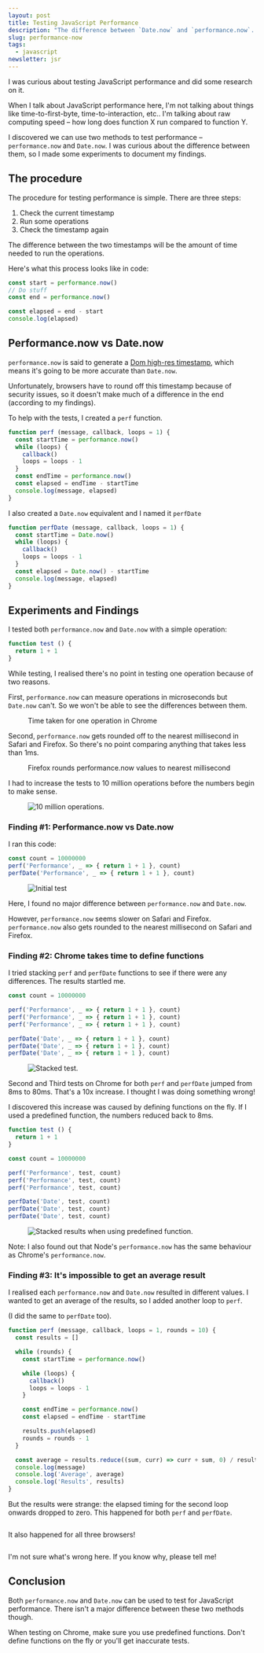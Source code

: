 ```yaml
---
layout: post
title: Testing JavaScript Performance 
description: "The difference between `Date.now` and `performance.now`. Plus an interesting finding on Chrome!" 
slug: performance-now
tags:
  - javascript
newsletter: jsr
---
```


I was curious about testing JavaScript performance and did some research on it. 

When I talk about JavaScript performance here, I'm not talking about things like time-to-first-byte, time-to-interaction, etc.. I'm talking about raw computing speed – how long does function X run compared to function Y. 

I discovered we can use two methods to test performance – `performance.now` and `Date.now`. I was curious about the difference between them, so I made some experiments to document my findings. 

<!--more-->

## The procedure 

The procedure for testing performance is simple. There are three steps: 

1. Check the current timestamp
2. Run some operations 
3. Check the timestamp again

The difference between the two timestamps will be the amount of time needed to run the operations. 

Here's what this process looks like in code: 

```js
const start = performance.now()
// Do stuff 
const end = performance.now()

const elapsed = end - start
console.log(elapsed)
```

## Performance.now vs Date.now

`performance.now` is said to generate a [Dom high-res timestamp](https://developer.mozilla.org/en-US/docs/Web/API/DOMHighResTimeStamp), which means it's going to be more accurate than `Date.now`. 

Unfortunately, browsers have to round off this timestamp because of security issues, so it doesn't make much of a difference in the end (according to my findings). 

To help with the tests, I created a `perf` function. 

```js
function perf (message, callback, loops = 1) {
  const startTime = performance.now()
  while (loops) {
    callback()
    loops = loops - 1
  }
  const endTime = performance.now()
  const elapsed = endTime - startTime
  console.log(message, elapsed)
}
```

I also created a `Date.now` equivalent and I named it `perfDate`

```js
function perfDate (message, callback, loops = 1) {
  const startTime = Date.now()
  while (loops) {
    callback()
    loops = loops - 1
  }
  const elapsed = Date.now() - startTime
  console.log(message, elapsed)
}
```

## Experiments and Findings

I tested both `performance.now` and `Date.now` with a simple operation: 

```js
function test () {
  return 1 + 1
}
```

While testing, I realised there's no point in testing one operation because of two reasons. 

First, `performance.now` can measure operations in microseconds but `Date.now` can't. So we won't be able to see the differences between them. 

<figure role="figure" aria-label="Time taken for one operation">
  <img src="/images/2020/performance/oneop-chrome.png" alt="">
  <figcaption>Time taken for one operation in Chrome</figcaption>
</figure>

Second, `performance.now` gets rounded off to the nearest millisecond in Safari and Firefox. So there's no point comparing anything that takes less than 1ms. 

<figure role="figure" aria-label="Firefox rounds performance.now values to nearest millisecond">
  <img src="/images/2020/performance/oneop-firefox.png" alt="">
  <figcaption>Firefox rounds performance.now values to nearest millisecond</figcaption>
</figure>

I had to increase the tests to 10 million operations before the numbers begin to make sense. 

<figure role="figure">
  <img src="/images/2020/performance/manyops-firefox.png" alt="10 million operations.">
</figure>

### Finding #1: Performance.now vs Date.now

I ran this code: 

```js
const count = 10000000
perf('Performance', _ => { return 1 + 1 }, count)
perfDate('Performance', _ => { return 1 + 1 }, count)
```

<figure role="figure">
  <img src="/images/2020/performance/initial.png" alt="Initial test">
</figure>

Here, I found no major difference between `performance.now` and `Date.now`. 

However, `performance.now` seems slower on Safari and Firefox. `performance.now` also gets rounded to the nearest millisecond on Safari and Firefox. 

### Finding #2: Chrome takes time to define functions

I tried stacking `perf` and `perfDate` functions to see if there were any differences. The results startled me. 

```js
const count = 10000000

perf('Performance', _ => { return 1 + 1 }, count)
perf('Performance', _ => { return 1 + 1 }, count)
perf('Performance', _ => { return 1 + 1 }, count)

perfDate('Date', _ => { return 1 + 1 }, count)
perfDate('Date', _ => { return 1 + 1 }, count)
perfDate('Date', _ => { return 1 + 1 }, count)
```

<figure role="figure">
  <img src="/images/2020/performance/stacked.png" alt="Stacked test.">
</figure>

Second and Third tests on Chrome for both `perf` and `perfDate` jumped from 8ms to 80ms. That's a 10x increase. I thought I was doing something wrong! 

I discovered this increase was caused by defining functions on the fly. If I used a predefined function, the numbers reduced back to 8ms. 

```js
function test () {
  return 1 + 1
}

const count = 10000000

perf('Performance', test, count)
perf('Performance', test, count)
perf('Performance', test, count)

perfDate('Date', test, count)
perfDate('Date', test, count)
perfDate('Date', test, count)
```

<figure role="figure">
  <img src="/images/2020/performance/stacked-2.png" alt="Stacked results when using predefined function.">
</figure>

Note: I also found out that Node's `performance.now` has the same behaviour as Chrome's `performance.now`. 

### Finding #3: It's impossible to get an average result 

I realised each `performance.now` and `Date.now` resulted in different values. I wanted to get an average of the results, so I added another loop to `perf`. 

(I did the same to `perfDate` too). 

```js
function perf (message, callback, loops = 1, rounds = 10) {
  const results = []

  while (rounds) {
    const startTime = performance.now()

    while (loops) {
      callback()
      loops = loops - 1
    }

    const endTime = performance.now()
    const elapsed = endTime - startTime

    results.push(elapsed)
    rounds = rounds - 1
  }

  const average = results.reduce((sum, curr) => curr + sum, 0) / results.length
  console.log(message)
  console.log('Average', average)
  console.log('Results', results)
}
```

But the results were strange: the elapsed timing for the second loop onwards dropped to zero. This happened for both `perf` and `perfDate`. 

<figure role="figure">
  <img src="/images/2020/performance/results-chrome.png" alt="">
</figure>

It also happened for all three browsers! 

<figure role="figure">
  <img src="/images/2020/performance/results-all.png" alt="">
</figure>

I'm not sure what's wrong here. If you know why, please tell me! 

## Conclusion 

Both `performance.now` and `Date.now` can be used to test for JavaScript performance. There isn't a major difference between these two methods though. 

When testing on Chrome, make sure you use predefined functions. Don't define functions on the fly or you'll get inaccurate tests. 
